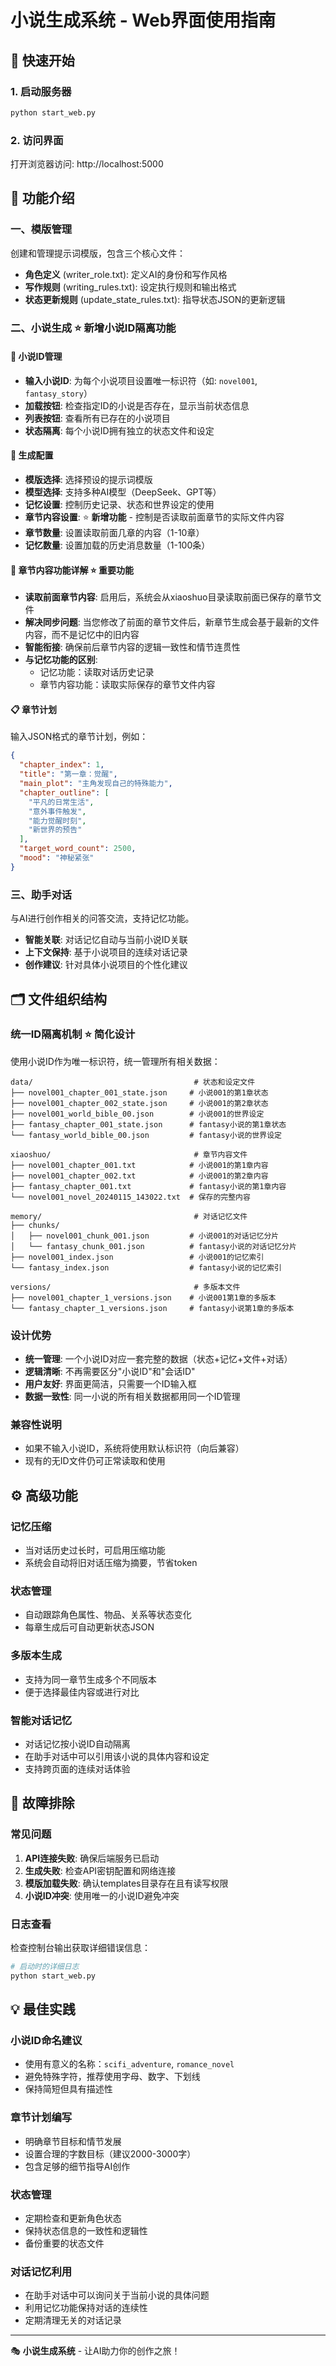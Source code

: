 # 小说生成系统 - Web界面使用指南

## 🚀 快速开始

### 1. 启动服务器
```bash
python start_web.py
```

### 2. 访问界面
打开浏览器访问: http://localhost:5000

## 📝 功能介绍

### 一、模版管理
创建和管理提示词模版，包含三个核心文件：
- **角色定义** (writer_role.txt): 定义AI的身份和写作风格
- **写作规则** (writing_rules.txt): 设定执行规则和输出格式  
- **状态更新规则** (update_state_rules.txt): 指导状态JSON的更新逻辑

### 二、小说生成 ⭐ **新增小说ID隔离功能**

#### 📖 小说ID管理
- **输入小说ID**: 为每个小说项目设置唯一标识符（如: `novel001`, `fantasy_story`）
- **加载按钮**: 检查指定ID的小说是否存在，显示当前状态信息
- **列表按钮**: 查看所有已存在的小说项目
- **状态隔离**: 每个小说ID拥有独立的状态文件和设定

#### 🎯 生成配置
- **模版选择**: 选择预设的提示词模版
- **模型选择**: 支持多种AI模型（DeepSeek、GPT等）
- **记忆设置**: 控制历史记录、状态和世界设定的使用
- **章节内容设置**: ⭐ **新增功能** - 控制是否读取前面章节的实际文件内容
- **章节数量**: 设置读取前面几章的内容（1-10章）
- **记忆数量**: 设置加载的历史消息数量（1-100条）

#### 📖 章节内容功能详解 ⭐ **重要功能**
- **读取前面章节内容**: 启用后，系统会从xiaoshuo目录读取前面已保存的章节文件
- **解决同步问题**: 当您修改了前面的章节文件后，新章节生成会基于最新的文件内容，而不是记忆中的旧内容
- **智能衔接**: 确保前后章节内容的逻辑一致性和情节连贯性
- **与记忆功能的区别**: 
  - 记忆功能：读取对话历史记录
  - 章节内容功能：读取实际保存的章节文件内容

#### 📋 章节计划
输入JSON格式的章节计划，例如：
```json
{
  "chapter_index": 1,
  "title": "第一章：觉醒",
  "main_plot": "主角发现自己的特殊能力",
  "chapter_outline": [
    "平凡的日常生活",
    "意外事件触发", 
    "能力觉醒时刻",
    "新世界的预告"
  ],
  "target_word_count": 2500,
  "mood": "神秘紧张"
}
```

### 三、助手对话
与AI进行创作相关的问答交流，支持记忆功能。
- **智能关联**: 对话记忆自动与当前小说ID关联
- **上下文保持**: 基于小说项目的连续对话记录
- **创作建议**: 针对具体小说项目的个性化建议

## 🗂️ 文件组织结构

### 统一ID隔离机制 ⭐ **简化设计**
使用小说ID作为唯一标识符，统一管理所有相关数据：

```
data/                                    # 状态和设定文件
├── novel001_chapter_001_state.json     # 小说001的第1章状态
├── novel001_chapter_002_state.json     # 小说001的第2章状态  
├── novel001_world_bible_00.json        # 小说001的世界设定
├── fantasy_chapter_001_state.json      # fantasy小说的第1章状态
└── fantasy_world_bible_00.json         # fantasy小说的世界设定

xiaoshuo/                                # 章节内容文件
├── novel001_chapter_001.txt            # 小说001的第1章内容
├── novel001_chapter_002.txt            # 小说001的第2章内容
├── fantasy_chapter_001.txt             # fantasy小说的第1章内容
└── novel001_novel_20240115_143022.txt  # 保存的完整内容

memory/                                  # 对话记忆文件
├── chunks/
│   ├── novel001_chunk_001.json         # 小说001的对话记忆分片
│   └── fantasy_chunk_001.json          # fantasy小说的对话记忆分片
├── novel001_index.json                 # 小说001的记忆索引
└── fantasy_index.json                  # fantasy小说的记忆索引

versions/                                # 多版本文件
├── novel001_chapter_1_versions.json    # 小说001第1章的多版本
└── fantasy_chapter_1_versions.json     # fantasy小说第1章的多版本
```

### 设计优势
- **统一管理**: 一个小说ID对应一套完整的数据（状态+记忆+文件+对话）
- **逻辑清晰**: 不再需要区分"小说ID"和"会话ID"
- **用户友好**: 界面更简洁，只需要一个ID输入框
- **数据一致性**: 同一小说的所有相关数据都用同一个ID管理

### 兼容性说明
- 如果不输入小说ID，系统将使用默认标识符（向后兼容）
- 现有的无ID文件仍可正常读取和使用

## ⚙️ 高级功能

### 记忆压缩
- 当对话历史过长时，可启用压缩功能
- 系统会自动将旧对话压缩为摘要，节省token

### 状态管理
- 自动跟踪角色属性、物品、关系等状态变化
- 每章生成后可自动更新状态JSON

### 多版本生成
- 支持为同一章节生成多个不同版本
- 便于选择最佳内容或进行对比

### 智能对话记忆
- 对话记忆按小说ID自动隔离
- 在助手对话中可以引用该小说的具体内容和设定
- 支持跨页面的连续对话体验

## 🔧 故障排除

### 常见问题
1. **API连接失败**: 确保后端服务已启动
2. **生成失败**: 检查API密钥配置和网络连接
3. **模版加载失败**: 确认templates目录存在且有读写权限
4. **小说ID冲突**: 使用唯一的小说ID避免冲突

### 日志查看
检查控制台输出获取详细错误信息：
```bash
# 启动时的详细日志
python start_web.py
```

## 💡 最佳实践

### 小说ID命名建议
- 使用有意义的名称：`scifi_adventure`, `romance_novel`
- 避免特殊字符，推荐使用字母、数字、下划线
- 保持简短但具有描述性

### 章节计划编写
- 明确章节目标和情节发展
- 设置合理的字数目标（建议2000-3000字）
- 包含足够的细节指导AI创作

### 状态管理
- 定期检查和更新角色状态
- 保持状态信息的一致性和逻辑性
- 备份重要的状态文件

### 对话记忆利用
- 在助手对话中可以询问关于当前小说的具体问题
- 利用记忆功能保持对话的连续性
- 定期清理无关的对话记录

---

🎭 **小说生成系统** - 让AI助力你的创作之旅！